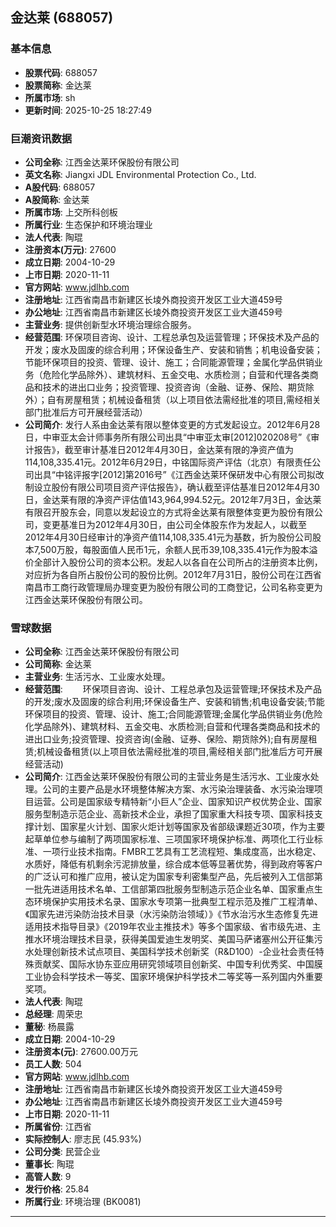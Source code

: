 ## 金达莱 (688057)

### 基本信息

- **股票代码**: 688057
- **股票简称**: 金达莱
- **所属市场**: sh
- **更新时间**: 2025-10-25 18:27:49

### 巨潮资讯数据

- **公司全称**: 江西金达莱环保股份有限公司
- **英文名称**: Jiangxi JDL Environmental Protection Co., Ltd.
- **A股代码**: 688057
- **A股简称**: 金达莱
- **所属市场**: 上交所科创板
- **所属行业**: 生态保护和环境治理业
- **法人代表**: 陶琨
- **注册资本(万元)**: 27600
- **成立日期**: 2004-10-29
- **上市日期**: 2020-11-11
- **官方网站**: www.jdlhb.com
- **注册地址**: 江西省南昌市新建区长堎外商投资开发区工业大道459号
- **办公地址**: 江西省南昌市新建区长堎外商投资开发区工业大道459号
- **主营业务**: 提供创新型水环境治理综合服务。
- **经营范围**: 环保项目咨询、设计、工程总承包及运营管理；环保技术及产品的开发；废水及固废的综合利用；环保设备生产、安装和销售；机电设备安装；节能环保项目的投资、管理、设计、施工；合同能源管理；金属化学品供销业务（危险化学品除外）、建筑材料、五金交电、水质检测；自营和代理各类商品和技术的进出口业务；投资管理、投资咨询（金融、证券、保险、期货除外）；自有房屋租赁；机械设备租赁（以上项目依法需经批准的项目,需经相关部门批准后方可开展经营活动）
- **公司简介**: 发行人系由金达莱有限以整体变更的方式发起设立。2012年6月28日，中审亚太会计师事务所有限公司出具“中审亚太审[2012]020208号”《审计报告》，截至审计基准日2012年4月30日，金达莱有限的净资产值为114,108,335.41元。2012年6月29日，中铭国际资产评估（北京）有限责任公司出具“中铭评报字[2012]第2016号”《江西金达莱环保研发中心有限公司拟改制设立股份有限公司项目资产评估报告》，确认截至评估基准日2012年4月30日，金达莱有限的净资产评估值143,964,994.52元。2012年7月3日，金达莱有限召开股东会，同意以发起设立的方式将金达莱有限整体变更为股份有限公司，变更基准日为2012年4月30日，由公司全体股东作为发起人，以截至2012年4月30日经审计的净资产值114,108,335.41元为基数，折为股份公司股本7,500万股，每股面值人民币1元，余额人民币39,108,335.41元作为股本溢价全部计入股份公司的资本公积。发起人以各自在公司所占的注册资本比例，对应折为各自所占股份公司的股份比例。2012年7月31日，股份公司在江西省南昌市工商行政管理局办理变更为股份有限公司的工商登记，公司名称变更为江西金达莱环保股份有限公司。

### 雪球数据

- **公司全称**: 江西金达莱环保股份有限公司
- **公司简称**: 金达莱
- **主营业务**: 生活污水、工业废水处理。
- **经营范围**: 　　环保项目咨询、设计、工程总承包及运营管理;环保技术及产品的开发;废水及固废的综合利用;环保设备生产、安装和销售;机电设备安装;节能环保项目的投资、管理、设计、施工;合同能源管理;金属化学品供销业务(危险化学品除外)、建筑材料、五金交电、水质检测;自营和代理各类商品和技术的进出口业务;投资管理、投资咨询(金融、证券、保险、期货除外);自有房屋租赁;机械设备租赁(以上项目依法需经批准的项目,需经相关部门批准后方可开展经营活动)
- **公司简介**: 江西金达莱环保股份有限公司的主营业务是生活污水、工业废水处理。公司的主要产品是水环境整体解决方案、水污染治理装备、水污染治理项目运营。公司是国家级专精特新“小巨人”企业、国家知识产权优势企业、国家服务型制造示范企业、高新技术企业，承担了国家重大科技专项、国家科技支撑计划、国家星火计划、国家火炬计划等国家及省部级课题近30项，作为主要起草单位参与编制了两项国家标准、三项国家环境保护标准、两项化工行业标准、一项行业技术指南。FMBR工艺具有工艺流程短、集成度高，出水稳定、水质好，降低有机剩余污泥排放量，综合成本低等显著优势，得到政府等客户的广泛认可和推广应用，被认定为国家专利密集型产品，先后被列入工信部第一批先进适用技术名单、工信部第四批服务型制造示范企业名单、国家重点生态环境保护实用技术名录、国家水专项第一批典型工程示范及推广工程清单、《国家先进污染防治技术目录（水污染防治领域）》《节水治污水生态修复先进适用技术指导目录》《2019年农业主推技术》等多个国家级、省市级先进、主推水环境治理技术目录，获得美国爱迪生发明奖、美国马萨诸塞州公开征集污水处理创新技术试点项目、美国科学技术创新奖（R&D100）-企业社会责任特殊贡献奖、国际水协东亚应用研究领域项目创新奖、中国专利优秀奖、中国膜工业协会科学技术一等奖、国家环境保护科学技术二等奖等一系列国内外重要奖项。
- **法人代表**: 陶琨
- **总经理**: 周荣忠
- **董秘**: 杨晨露
- **成立日期**: 2004-10-29
- **注册资本(元)**: 27600.00万元
- **员工人数**: 504
- **官方网站**: www.jdlhb.com
- **注册地址**: 江西省南昌市新建区长堎外商投资开发区工业大道459号
- **办公地址**: 江西省南昌市新建区长堎外商投资开发区工业大道459号
- **上市日期**: 2020-11-11
- **所属省份**: 江西省
- **实际控制人**: 廖志民 (45.93%)
- **公司分类**: 民营企业
- **董事长**: 陶琨
- **高管人数**: 9
- **发行价格**: 25.84
- **所属行业**: 环境治理 (BK0081)

---